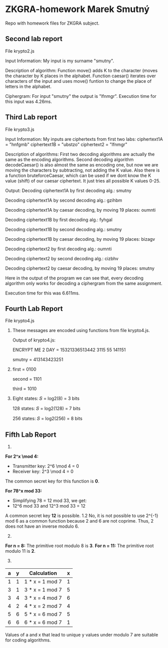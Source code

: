 # ZKGRA-homework Marek Smutný
Repo with homework files for ZKGRA subject.

## Second lab report
File krypto2.js

Input Information: My input is my surname "smutny".

Description of algorithm: Function move() adds K to the character (moves the character by K places in the alphabet. Function caesar() iterates over characters of the input and uses move() funtion to change the place of letters in the alphabet.

Ciphergram: For input "smutny" the output is "lfnmgr".
Execution time for this input was 4.26ms.

## Third Lab report
File krypto3.js

Input Information: 
  My inputs are ciphertexts from first two labs:
    ciphertext1A = "hnfgmb"
    ciphertext1B = "ubstzo"
    ciphertext2 = "lfnmgr"

Description of algorithms: First two decoding algorithms are actually the same as the encoding algorithms. Second decoding algorithm decodeCaesar() is also almost the same as encoding one, but now we are moving the characters by subtracting, not adding the K value. Also there is a function bruteforceCaesar, which can be used if we dont know the K value (shift) of our caesar ciphertext. It just tries all possible K values 0-25.

Output: 
Decoding ciphertext1A by first decoding alg.: smutny

Decoding ciphertext1A by second decoding alg.: gzihbm

Decoding ciphertext1A by caesar decoding, by moving 19 places: oumnti

Decoding ciphertext1B by first decoding alg.: fyhgal

Decoding ciphertext1B by second decoding alg.: smutny

Decoding ciphertext1B by caesar decoding, by moving 19 places: bizagv

Decoding ciphertext2 by first decoding alg.: oumnti

Decoding ciphertext2 by second decoding alg.: cizbhv

Decoding ciphertext2 by caesar decoding, by moving 19 places: smutny

Here in the output of the program we can see that, every decoding algorithm only works for decoding a ciphergram from the same assignment.

Execution time for this was 6.611ms.

## Fourth Lab Report
File krypto4.js

1. These messages are encoded using functions from file krypto4.js.

   Output of krypto4.js:

   ENCRYPT ME 2 DAY = 15321336513442 3115 55 141151

   smutny = 413143423251

3. first = 0100

   second = 1101

   third = 1010

4. Eight states: 𝑆 = log⁡2(8) = 3 bits

   128 states: 𝑆 = log2(128) = 7 bits

   256 states: 𝑆 = log2(256) = 8 bits

## Fifth Lab Report

1.
**For 2^x \mod 4:**
   - Transmitter key: 2^6 \mod 4 = 0
   - Receiver key: 2^3 \mod 4 = 0
   
   The common secret key for this function is **0**.

**For 78^x mod 33:**
   - Simplifying 78 = 12 mod 33, we get:
   - 12^6 mod 33 and 12^3 mod 33 = 12
   
   A common secret key **12** is possible.
1.2 No, it is not possible to use 2^{-1} mod 6 as a common function because 2 and 6 are not coprime. Thus, 2 does not have an inverse modulo 6.

2.
**For n = 8:** The primitive root modulo 8 is **3**.
**For n = 11:** The primitive root modulo 11 is **2**.

3.
| a | y | Calculation                | x |
|-------|-------|----------------------------|-------|
| 1     | 1     | 1 * x = 1 mod 7   | 1     |
| 3     | 1     | 3 * x = 1 mod 7   | 5     |
| 3     | 4     | 3 * x = 4 mod 7   | 6     |
| 4     | 2     | 4 * x = 2 mod 7   | 4     |
| 5     | 6     | 5 * x = 6 mod 7   | 5     |
| 6     | 6     | 6 * x = 6 mod 7   | 1     |

Values of a and x that lead to unique y values under modulo 7 are suitable for coding algorithms.
